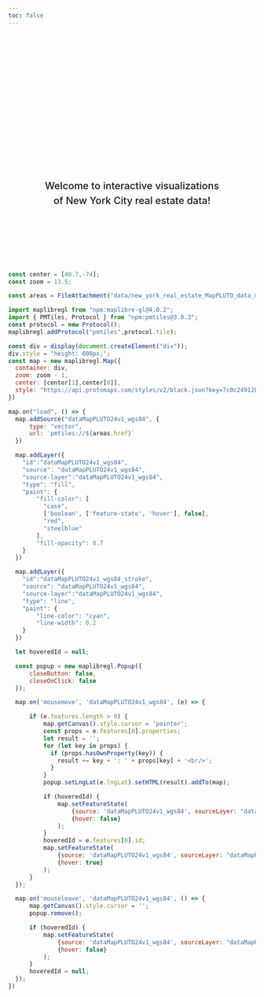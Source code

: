 ```yaml
---
toc: false
---
```


<style>

.hero {
  display: flex;
  flex-direction: column;
  align-items: center;
  font-family: var(--sans-serif);
  margin: 4rem 0 8rem;
  text-wrap: balance;
  text-align: center;
}

.hero h1 {
  margin: 2rem 0;
  max-width: none;
  font-size: 14vw;
  font-weight: 900;
  line-height: 1;
  background: linear-gradient(30deg, var(--theme-foreground-focus), currentColor);
  -webkit-background-clip: text;
  -webkit-text-fill-color: transparent;
  background-clip: text;
}

.hero h2 {
  margin: 0;
  max-width: 34em;
  font-size: 20px;
  font-style: initial;
  font-weight: 500;
  line-height: 1.5;
  color: var(--theme-foreground-muted);
}

@media (min-width: 640px) {
  .hero h1 {
    font-size: 90px;
  }
}

</style>

<div class="hero">
  <h1>New York Real Estate</h1>
  <h2>Welcome to interactive visualizations of New York City real estate data!
</div>


```js
const center = [40.7,-74];
const zoom = 13.5;
```

```js
const areas = FileAttachment("data/new_york_real_estate_MapPLUTO_data_min_zoom_0_max_zoom_g.pmtiles");
```

```js
import maplibregl from "npm:maplibre-gl@4.0.2";
import { PMTiles, Protocol } from "npm:pmtiles@3.0.3";
const protocol = new Protocol();
maplibregl.addProtocol("pmtiles",protocol.tile);
```

<link rel="stylesheet" type="text/css" href="https://unpkg.com/maplibre-gl@4.0.2/dist/maplibre-gl.css">

```js
const div = display(document.createElement("div"));
div.style = "height: 600px;";
const map = new maplibregl.Map({
  container: div,
  zoom: zoom - 1,
  center: [center[1],center[0]],
  style: "https://api.protomaps.com/styles/v2/black.json?key=7c0c24912bd59a0f"
})

map.on("load", () => {
  map.addSource("dataMapPLUTO24v1_wgs84", {
      type: "vector",
      url: `pmtiles://${areas.href}`
  })

  map.addLayer({
    "id":"dataMapPLUTO24v1_wgs84",
    "source": "dataMapPLUTO24v1_wgs84",
    "source-layer":"dataMapPLUTO24v1_wgs84",
    "type": "fill",
    "paint": {
        "fill-color": [
          "case",
          ['boolean', ['feature-state', 'hover'], false],
          "red",
          "steelblue"
        ],
        "fill-opacity": 0.7
    }
  })

  map.addLayer({
    "id":"dataMapPLUTO24v1_wgs84_stroke",
    "source": "dataMapPLUTO24v1_wgs84",
    "source-layer":"dataMapPLUTO24v1_wgs84",
    "type": "line",
    "paint": {
        "line-color": "cyan",
        "line-width": 0.2
    }
  })

  let hoveredId = null;

  const popup = new maplibregl.Popup({
      closeButton: false,
      closeOnClick: false
  });

  map.on('mousemove', 'dataMapPLUTO24v1_wgs84', (e) => {

      if (e.features.length > 0) {
          map.getCanvas().style.cursor = 'pointer';
          const props = e.features[0].properties;
          let result = '';
          for (let key in props) {
            if (props.hasOwnProperty(key)) {
              result += key + ': ' + props[key] + '<br/>';
            }
          }
          popup.setLngLat(e.lngLat).setHTML(result).addTo(map);

          if (hoveredId) {
              map.setFeatureState(
                  {source: 'dataMapPLUTO24v1_wgs84', sourceLayer: "dataMapPLUTO24v1_wgs84", id: hoveredId},
                  {hover: false}
              );
          }
          hoveredId = e.features[0].id;
          map.setFeatureState(
              {source: 'dataMapPLUTO24v1_wgs84', sourceLayer: "dataMapPLUTO24v1_wgs84", id: hoveredId},
              {hover: true}
          );
      }
  });

  map.on('mouseleave', 'dataMapPLUTO24v1_wgs84', () => {
      map.getCanvas().style.cursor = '';
      popup.remove();

      if (hoveredId) {
          map.setFeatureState(
              {source: 'dataMapPLUTO24v1_wgs84', sourceLayer: "dataMapPLUTO24v1_wgs84", id: hoveredId},
              {hover: false}
          );
      }
      hoveredId = null;
  });
})
```
